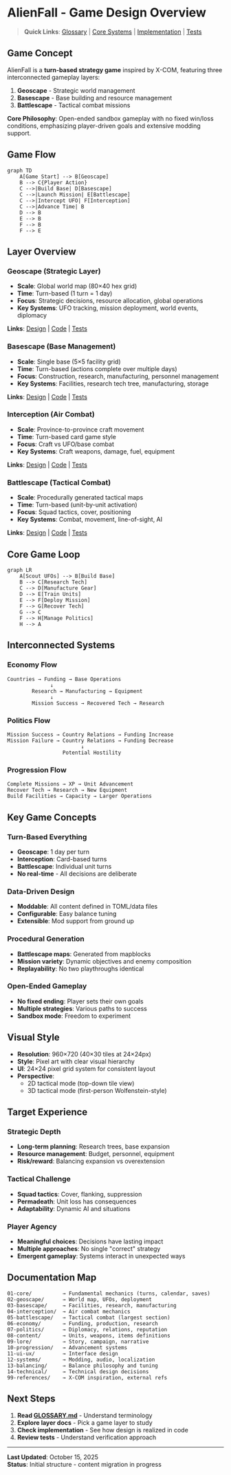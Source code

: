 # AlienFall - Game Design Overview

> **Quick Links**: [Glossary](GLOSSARY.md) | [Core Systems](01-core/) | [Implementation](../engine/) | [Tests](../tests/)

## Game Concept

AlienFall is a **turn-based strategy game** inspired by X-COM, featuring three interconnected gameplay layers:

1. **Geoscape** - Strategic world management
2. **Basescape** - Base building and resource management  
3. **Battlescape** - Tactical combat missions

**Core Philosophy**: Open-ended sandbox gameplay with no fixed win/loss conditions, emphasizing player-driven goals and extensive modding support.

## Game Flow

```mermaid
graph TD
    A[Game Start] --> B[Geoscape]
    B --> C{Player Action}
    C -->|Build Base| D[Basescape]
    C -->|Launch Mission| E[Battlescape]
    C -->|Intercept UFO| F[Interception]
    C -->|Advance Time| B
    D --> B
    E --> B
    F --> B
    F --> E
```

## Layer Overview

### Geoscape (Strategic Layer)
- **Scale**: Global world map (80×40 hex grid)
- **Time**: Turn-based (1 turn = 1 day)
- **Focus**: Strategic decisions, resource allocation, global operations
- **Key Systems**: UFO tracking, mission deployment, world events, diplomacy

**Links**: [Design](02-geoscape/) | [Code](../engine/geoscape/) | [Tests](../tests/geoscape/)

### Basescape (Base Management)
- **Scale**: Single base (5×5 facility grid)
- **Time**: Turn-based (actions complete over multiple days)
- **Focus**: Construction, research, manufacturing, personnel management
- **Key Systems**: Facilities, research tech tree, manufacturing, storage

**Links**: [Design](03-basescape/) | [Code](../engine/basescape/) | [Tests](../tests/)

### Interception (Air Combat)
- **Scale**: Province-to-province craft movement
- **Time**: Turn-based card game style
- **Focus**: Craft vs UFO/base combat
- **Key Systems**: Craft weapons, damage, fuel, equipment

**Links**: [Design](04-interception/) | [Code](../engine/interception/) | [Tests](../tests/)

### Battlescape (Tactical Combat)
- **Scale**: Procedurally generated tactical maps
- **Time**: Turn-based (unit-by-unit activation)
- **Focus**: Squad tactics, cover, positioning
- **Key Systems**: Combat, movement, line-of-sight, AI

**Links**: [Design](05-battlescape/) | [Code](../engine/battlescape/) | [Tests](../tests/battlescape/)

## Core Game Loop

```mermaid
graph LR
    A[Scout UFOs] --> B[Build Base]
    B --> C[Research Tech]
    C --> D[Manufacture Gear]
    D --> E[Train Units]
    E --> F[Deploy Mission]
    F --> G[Recover Tech]
    G --> C
    F --> H[Manage Politics]
    H --> A
```

## Interconnected Systems

### Economy Flow
```
Countries → Funding → Base Operations
              ↓
        Research → Manufacturing → Equipment
              ↓
        Mission Success → Recovered Tech → Research
```

### Politics Flow
```
Mission Success → Country Relations → Funding Increase
Mission Failure → Country Relations → Funding Decrease
                        ↓
                  Potential Hostility
```

### Progression Flow
```
Complete Missions → XP → Unit Advancement
Recover Tech → Research → New Equipment
Build Facilities → Capacity → Larger Operations
```

## Key Game Concepts

### Turn-Based Everything
- **Geoscape**: 1 day per turn
- **Interception**: Card-based turns
- **Battlescape**: Individual unit turns
- **No real-time** - All decisions are deliberate

### Data-Driven Design
- **Moddable**: All content defined in TOML/data files
- **Configurable**: Easy balance tuning
- **Extensible**: Mod support from ground up

### Procedural Generation
- **Battlescape maps**: Generated from mapblocks
- **Mission variety**: Dynamic objectives and enemy composition
- **Replayability**: No two playthroughs identical

### Open-Ended Gameplay
- **No fixed ending**: Player sets their own goals
- **Multiple strategies**: Various paths to success
- **Sandbox mode**: Freedom to experiment

## Visual Style

- **Resolution**: 960×720 (40×30 tiles at 24×24px)
- **Style**: Pixel art with clear visual hierarchy
- **UI**: 24×24 pixel grid system for consistent layout
- **Perspective**: 
  - 2D tactical mode (top-down tile view)
  - 3D tactical mode (first-person Wolfenstein-style)

## Target Experience

### Strategic Depth
- **Long-term planning**: Research trees, base expansion
- **Resource management**: Budget, personnel, equipment
- **Risk/reward**: Balancing expansion vs overextension

### Tactical Challenge
- **Squad tactics**: Cover, flanking, suppression
- **Permadeath**: Unit loss has consequences
- **Adaptability**: Dynamic AI and situations

### Player Agency
- **Meaningful choices**: Decisions have lasting impact
- **Multiple approaches**: No single "correct" strategy
- **Emergent gameplay**: Systems interact in unexpected ways

## Documentation Map

```
01-core/          → Fundamental mechanics (turns, calendar, saves)
02-geoscape/      → World map, UFOs, deployment
03-basescape/     → Facilities, research, manufacturing
04-interception/  → Air combat mechanics
05-battlescape/   → Tactical combat (largest section)
06-economy/       → Funding, production, research
07-politics/      → Diplomacy, relations, reputation
08-content/       → Units, weapons, items definitions
09-lore/          → Story, campaign, narrative
10-progression/   → Advancement systems
11-ui-ux/         → Interface design
12-systems/       → Modding, audio, localization
13-balancing/     → Balance philosophy and tuning
14-technical/     → Technical design decisions
99-references/    → X-COM inspiration, external refs
```

## Next Steps

1. **Read [GLOSSARY.md](GLOSSARY.md)** - Understand terminology
2. **Explore layer docs** - Pick a game layer to study
3. **Check implementation** - See how design is realized in code
4. **Review tests** - Understand verification approach

---

**Last Updated**: October 15, 2025  
**Status**: Initial structure - content migration in progress
